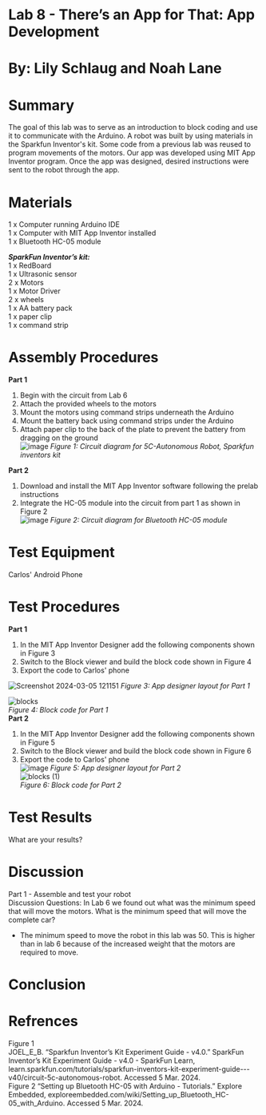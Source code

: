 
# Lab 8 - There’s an App for That: App Development

# By: Lily Schlaug and Noah Lane  
# Summary
The goal of this lab was to serve as an introduction to block coding and use it to communicate with the Arduino. A robot was built by using materials in the Sparkfun Inventor's kit. Some code from a previous lab was reused to program movements of the motors. Our app was developed using MIT App Inventor program. Once the app was designed, desired instructions were sent to the robot through the app. 

# Materials  
1 x Computer running Arduino IDE  
1 x Computer with MIT App Inventor installed  
1 x Bluetooth HC-05 module 
   
***SparkFun Inventor’s kit:***   
1 x RedBoard  
1 x Ultrasonic sensor  
2 x Motors  
1 x Motor Driver  
2 x wheels  
1 x AA battery pack  
1 x paper clip  
1 x command strip    
# Assembly Procedures
**Part 1**
1. Begin with the circuit from Lab 6
2. Attach the provided wheels to the motors
3. Mount the motors using command strips underneath the Arduino
4. Mount the battery back using command strips under the Arduino
5. Attach paper clip to the back of the plate to prevent the battery from dragging on the ground   
![image](https://github.com/npla225/BAE305-SP24-Lab8/assets/156371043/b7e2982f-91c6-4f99-9d8d-bba99cd70b05)
_Figure 1: Circuit diagram for 5C-Autonomous Robot, Sparkfun inventors kit_  

**Part 2**
1. Download and install the MIT App Inventor software following the prelab instructions
2. Integrate the HC-05 module into the circuit from part 1 as shown in Figure 2  
![image](https://github.com/npla225/BAE305-SP24-Lab8/assets/156371043/e854272a-f8eb-46db-9e41-d8038055443d)
_Figure 2: Circuit diagram for Bluetooth HC-05 module_

# Test Equipment
Carlos' Android Phone
# Test Procedures  
**Part 1**  
1. In the MIT App Inventor Designer add the following components shown in Figure 3
2. Switch to the Block viewer and build the block code shown in Figure 4
3. Export the code to Carlos' phone

![Screenshot 2024-03-05 121151](https://github.com/npla225/BAE305-SP24-Lab8/assets/156371043/37b9fa8f-ceab-4cee-87c1-b3fa0babbd90)
_Figure 3: App designer layout for Part 1_

![blocks](https://github.com/npla225/BAE305-SP24-Lab8/assets/156371043/eecc9c7f-635e-4ee4-81de-25efd3fb487d)  
_Figure 4: Block code for Part 1_  
**Part 2**

1. In the MIT App Inventor Designer add the following components shown in Figure 5
2. Switch to the Block viewer and build the block code shown in Figure 6
3. Export the code to Carlos' phone  
![image](https://github.com/npla225/BAE305-SP24-Lab8/assets/156371043/7281bd92-46b1-49d5-ab23-3326599977c4)
_Figure 5: App designer layout for Part 2_  
![blocks (1)](https://github.com/npla225/BAE305-SP24-Lab8/assets/156371043/54337340-5f79-41f1-9b1f-03371d2520da)  
_Figure 6: Block code for Part 2_  

# Test Results    
What are your results?
# Discussion    
Part 1 - Assemble and test your robot    
Discussion Questions: In Lab 6 we found out what was the minimum speed that will move the motors. What is the minimum speed that will move the complete car?    
- The minimum speed to move the robot in this lab was 50. This is higher than in lab 6 because of the increased weight that the motors are required to move.    

# Conclusion

# Refrences 
Figure 1  
JOEL_E_B. “Sparkfun Inventor’s Kit Experiment Guide - v4.0.” SparkFun Inventor’s Kit Experiment Guide - v4.0 - SparkFun Learn, learn.sparkfun.com/tutorials/sparkfun-inventors-kit-experiment-guide---v40/circuit-5c-autonomous-robot. Accessed 5 Mar. 2024.  
Figure 2
“Setting up Bluetooth HC-05 with Arduino - Tutorials.” Explore Embedded, exploreembedded.com/wiki/Setting_up_Bluetooth_HC-05_with_Arduino. Accessed 5 Mar. 2024. 